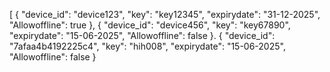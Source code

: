 [
    {
        "device_id": "device123",
        "key": "key12345",
        "expirydate": "31-12-2025",
        "Allowoffline": true
    },
    {
        "device_id": "device456",
        "key": "key67890",
        "expirydate": "15-06-2025",
        "Allowoffline": false
    }.
    {
        "device_id": "7afaa4b4192225c4",
        "key": "hih008",
        "expirydate": "15-06-2025",
        "Allowoffline": false
    }
